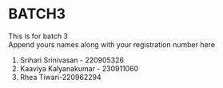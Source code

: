 # BATCH3
This is for batch 3  
Append yours names along with your registration number here

1. Srihari Srinivasan - 220905326
2. Kaaviya Kalyanakumar - 230911060
3. Rhea Tiwari-220962294
